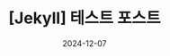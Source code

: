 ---
title : "[Jekyll] 테스트 포스트"
excerpt: "md 파일에 마크다운 문법으로 작성하여 Github 원격 저장소에 업로드 해보자. 에디터는 Visual Studio code 사용! 로컬 서버에서 확인도 해보자. "

categories:
- Blog
tags:
- [Bolg, jekyll, Github, Git]

toc : true
toc_sticky : true

date: 2024-12-07
last_modified_at: 2024-12-07
---